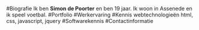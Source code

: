 #Biografie
Ik ben **Simon de Poorter** en ben 19 jaar. Ik woon in Assenede en ik speel voetbal.
#Portfolio
#Werkervaring
#Kennis webtechnologieën
html, css, javascript, jquery
#Softwarekennis
#Contactinformatie


